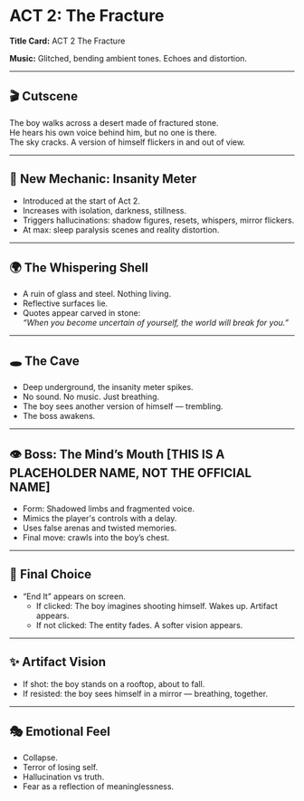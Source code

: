 # ACT 2: The Fracture

**Title Card:**
ACT 2
The Fracture

**Music:** Glitched, bending ambient tones. Echoes and distortion.

---

## 🎬 Cutscene

The boy walks across a desert made of fractured stone.  
He hears his own voice behind him, but no one is there.  
The sky cracks. A version of himself flickers in and out of view.

---

## 🧠 New Mechanic: Insanity Meter

- Introduced at the start of Act 2.
- Increases with isolation, darkness, stillness.
- Triggers hallucinations: shadow figures, resets, whispers, mirror flickers.
- At max: sleep paralysis scenes and reality distortion.

---

## 🌍 The Whispering Shell

- A ruin of glass and steel. Nothing living.
- Reflective surfaces lie.
- Quotes appear carved in stone:  
  *“When you become uncertain of yourself, the world will break for you.”*

---

## 🕳️ The Cave

- Deep underground, the insanity meter spikes.
- No sound. No music. Just breathing.
- The boy sees another version of himself — trembling.
- The boss awakens.

---

## 👁 Boss: The Mind’s Mouth [THIS IS A PLACEHOLDER NAME, NOT THE OFFICIAL NAME]

- Form: Shadowed limbs and fragmented voice.
- Mimics the player's controls with a delay.
- Uses false arenas and twisted memories.
- Final move: crawls into the boy’s chest.

---

## 🔫 Final Choice

- “End It” appears on screen.
  - If clicked: The boy imagines shooting himself. Wakes up. Artifact appears.
  - If not clicked: The entity fades. A softer vision appears.

---

## ✨ Artifact Vision

- If shot: the boy stands on a rooftop, about to fall.
- If resisted: the boy sees himself in a mirror — breathing, together.

---

## 🎭 Emotional Feel

- Collapse.
- Terror of losing self.
- Hallucination vs truth.
- Fear as a reflection of meaninglessness.
